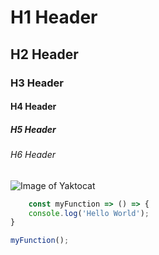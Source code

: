 # H1 Header
## H2 Header
### H3 Header
#### H4 Header
##### H5 Header
###### H6 Header


![Image of Yaktocat](https://www.phoenix.edu/blog/2023/03/programmer-vs-software-engineer-key-differences/_jcr_content/root/container_14213/columns/responsivegrid1/container/container_copy/image_1151727092.coreimg.85.1600.jpeg/1702328737571/male-programmer-writing-code-in-modern-office-704x421.jpeg)


```JavaScript
    const myFunction => () => {
    console.log('Hello World');
}

myFunction();

```
